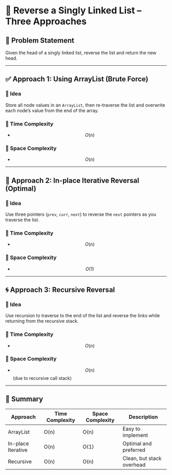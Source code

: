 # 🔁 Reverse a Singly Linked List – Three Approaches

## 🧠 Problem Statement
Given the head of a singly linked list, reverse the list and return the new head.

---

## ✅ Approach 1: Using ArrayList (Brute Force)

### 🔹 Idea
Store all node values in an `ArrayList`, then re-traverse the list and overwrite each node’s value from the end of the array.

### 🔹 Time Complexity
- $$O(n)$$

### 🔹 Space Complexity
- $$O(n)$$

---

## 🚀 Approach 2: In-place Iterative Reversal (Optimal)

### 🔹 Idea
Use three pointers (`prev`, `curr`, `next`) to reverse the `next` pointers as you traverse the list.

### 🔹 Time Complexity
- $$O(n)$$

### 🔹 Space Complexity
- $$O(1)$$

---

## 🌀 Approach 3: Recursive Reversal

### 🔹 Idea
Use recursion to traverse to the end of the list and reverse the links while returning from the recursive stack.

### 🔹 Time Complexity
- $$O(n)$$

### 🔹 Space Complexity
- $$O(n)$$ (due to recursive call stack)

---

## 📌 Summary

| Approach         | Time Complexity | Space Complexity | Description                     |
|------------------|------------------|------------------|---------------------------------|
| ArrayList        | O(n)             | O(n)             | Easy to implement               |
| In-place Iterative | O(n)           | O(1)             | Optimal and preferred           |
| Recursive        | O(n)             | O(n)             | Clean, but stack overhead       |
